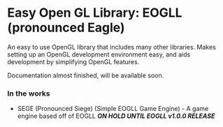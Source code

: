 # Easy Open GL Library: EOGLL (pronounced Eagle)

An easy to use OpenGL library that includes many other libraries. Makes setting up an OpenGL development environment easy, and aids development by simplifying OpenGL features.

Documentation almost finished, will be available soon.

### In the works

 - SEGE (Pronounced Siege) (Simple EOGLL Game Engine) - A game engine based off of EOGLL ***ON HOLD UNTIL EOGLL v1.0.0 RELEASE***
